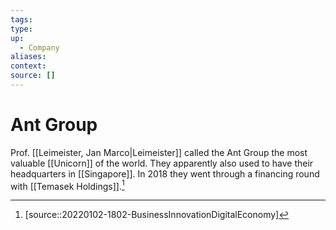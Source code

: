 ```yaml
---
tags: 
type:
up:
  - Company
aliases:
context:
source: []
---
```


# Ant Group

Prof. [[Leimeister, Jan Marco|Leimeister]] called the Ant Group the most valuable [[Unicorn]] of the world. They apparently also used to have their headquarters in [[Singapore]]. In 2018 they went through a financing round with [[Temasek Holdings]].[^1]

[^1]: [source::20220102-1802-BusinessInnovationDigitalEconomy]
